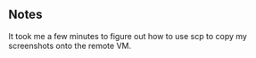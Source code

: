 ## Notes

It took me a few minutes to figure out how to use scp to copy my screenshots onto the remote VM.
